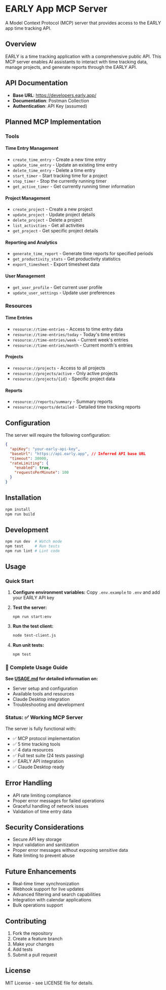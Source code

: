 # EARLY App MCP Server

A Model Context Protocol (MCP) server that provides access to the EARLY app time tracking API.

## Overview

EARLY is a time tracking application with a comprehensive public API. This MCP server enables AI assistants to interact with time tracking data, manage projects, and generate reports through the EARLY API.

## API Documentation

- **Base URL**: https://developers.early.app/
- **Documentation**: Postman Collection
- **Authentication**: API Key (assumed)

## Planned MCP Implementation

### Tools

#### Time Entry Management
- `create_time_entry` - Create a new time entry
- `update_time_entry` - Update an existing time entry
- `delete_time_entry` - Delete a time entry
- `start_timer` - Start tracking time for a project
- `stop_timer` - Stop the currently running timer
- `get_active_timer` - Get currently running timer information

#### Project Management
- `create_project` - Create a new project
- `update_project` - Update project details
- `delete_project` - Delete a project
- `list_activities` - Get all activities
- `get_project` - Get specific project details

#### Reporting and Analytics
- `generate_time_report` - Generate time reports for specified periods
- `get_productivity_stats` - Get productivity statistics
- `export_timesheet` - Export timesheet data

#### User Management
- `get_user_profile` - Get current user profile
- `update_user_settings` - Update user preferences

### Resources

#### Time Entries
- `resource://time-entries` - Access to time entry data
- `resource://time-entries/today` - Today's time entries
- `resource://time-entries/week` - Current week's entries
- `resource://time-entries/month` - Current month's entries

#### Projects
- `resource://projects` - Access to all projects
- `resource://projects/active` - Only active projects
- `resource://projects/{id}` - Specific project data

#### Reports
- `resource://reports/summary` - Summary reports
- `resource://reports/detailed` - Detailed time tracking reports

## Configuration

The server will require the following configuration:

```json
{
  "apiKey": "your-early-api-key",
  "baseUrl": "https://api.early.app", // Inferred API base URL
  "timeout": 30000,
  "rateLimiting": {
    "enabled": true,
    "requestsPerMinute": 100
  }
}
```

## Installation

```bash
npm install
npm run build
```

## Development

```bash
npm run dev  # Watch mode
npm test     # Run tests
npm run lint # Lint code
```

## Usage

### Quick Start

1. **Configure environment variables:**
   Copy `.env.example` to `.env` and add your EARLY API key

2. **Test the server:**
   ```bash
   npm run start:env
   ```

3. **Run the test client:**
   ```bash
   node test-client.js
   ```

4. **Run unit tests:**
   ```bash
   npm test
   ```

### 📖 Complete Usage Guide

**See [USAGE.md](./USAGE.md) for detailed information on:**
- Server setup and configuration
- Available tools and resources  
- Claude Desktop integration
- Troubleshooting and development

### Status: ✅ Working MCP Server

The server is fully functional with:
- ✅ MCP protocol implementation
- ✅ 5 time tracking tools
- ✅ 4 data resources
- ✅ Full test suite (24 tests passing)
- ✅ EARLY API integration
- ✅ Claude Desktop ready

## Error Handling

- API rate limiting compliance
- Proper error messages for failed operations
- Graceful handling of network issues
- Validation of time entry data

## Security Considerations

- Secure API key storage
- Input validation and sanitization
- Proper error messages without exposing sensitive data
- Rate limiting to prevent abuse

## Future Enhancements

- Real-time timer synchronization
- Webhook support for live updates
- Advanced filtering and search capabilities
- Integration with calendar applications
- Bulk operations support

## Contributing

1. Fork the repository
2. Create a feature branch
3. Make your changes
4. Add tests
5. Submit a pull request

## License

MIT License - see LICENSE file for details.